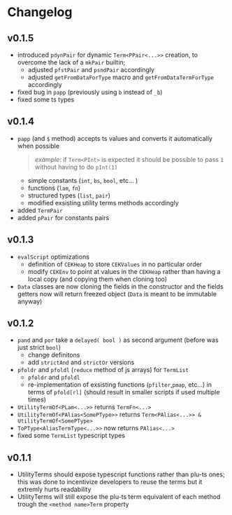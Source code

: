# Changelog

## v0.1.5

- introduced `pdynPair` for dynamic `Term<PPair<...>>` creation, to overcome the lack of a `mkPair` builtin;
    - adjusted `pfstPair` and `psndPair` accordingly
    - adjusted `getFromDataForType` macro and `getFromDataTermForType` accordingly
- fixed bug in `papp` (previously using `b` instead of `_b`)
- fixed some ts types

## v0.1.4

- `papp` (and `$` method) accepts ts values and converts it automatically when possible
    > _example_: if `Term<PInt>` is expected it should be possible to pass `1` without having to do `pInt(1)`
    - simple constants (`int`, `bs`, `bool`, etc... )
    - functions (`lam`, `fn`)
    - structured types (`list`, `pair`)
    - modified exsisting utility terms methods accordingly
- added `TermPair`
- added `pPair` for constants pairs

## v0.1.3

- `evalScript` optimizations
    - definition of `CEKHeap` to store `CEKValues` in no particular order
    - modify `CEKEnv` to point at values in the `CEKHeap` rather than having a local copy (and copying them when cloning too)
- `Data` classes are now cloning the fields in the constructor and the fields getters now will return freezed object (`Data` is meant to be immutable anyway)


## v0.1.2

- `pand` and `por` take a `delayed( bool )` as second argument (before was just strict `bool`)
    - change definitons
    - add `strictAnd` and `strictOr` versions
- `pfoldr` and `pfoldl` (`reduce` method of js arrays) for `TermList`
    - `pfoldr` and `pfoldl`
    - re-implementation of exsisting functions (`pfilter`,`pmap`, etc...) in terms of `pfold[rl]` (should result in smaller scripts if used multiple times)
- `UtilityTermOf<PLam<...>>` returns `TermFn<...>`
- `UtilityTermOf<PAlias<SomePType>>` returns `Term<PAlias<...>> & UtilityTermOf<SomePType>`
- `ToPType<AliasTermType<...>>` now returns `PAlias<...>`
- fixed some `TermList` typescript types

## v0.1.1

- UtilityTerms should expose typescript functions rather than plu-ts ones; this was done to incentivize developers to reuse the terms but it extremly hurts readability
- UtilityTerms will still expose the plu-ts term equivalent of each method trough the `<method name>Term` property